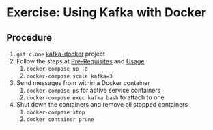 # Exercise: Using Kafka with Docker

## Procedure

1. `git clone` [kafka-docker](https://github.com/wurstmeister/kafka-docker) project
2. Follow the steps at [Pre-Requisites](https://github.com/wurstmeister/kafka-docker#pre-requisites) and [Usage](https://github.com/wurstmeister/kafka-docker#usage)
    1. `docker-compose up -d`
    1. `docker-compose scale kafka=3`
3. Send messages from within a Docker container
    1. `docker-compose ps` for active service containers
    1. `docker-compose exec kafka bash` to attach to one
4. Shut down the containers and remove all stopped containers
    1. `docker-compose stop`
    1. `docker container prune`
